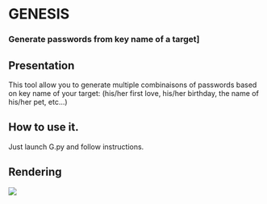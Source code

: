 

# GENESIS 

### Generate passwords from key name of a target]

## Presentation
This tool allow you to generate multiple combinaisons of passwords based on key name of your target: (his/her first love, his/her birthday, the name of his/her pet, etc...)

## How to use it.

Just launch G.py and follow instructions.

## Rendering

<img src="img/demo.png">